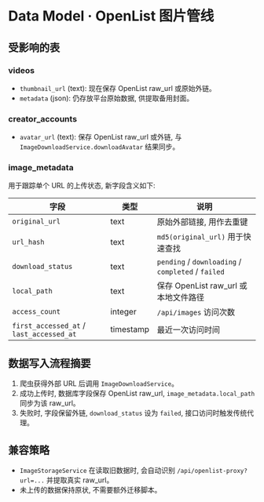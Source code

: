 # Data Model · OpenList 图片管线

## 受影响的表

### videos
- `thumbnail_url` (text): 现在保存 OpenList raw_url 或原始外链。
- `metadata` (json): 仍存放平台原始数据, 供提取备用封面。

### creator_accounts
- `avatar_url` (text): 保存 OpenList raw_url 或外链, 与 `ImageDownloadService.downloadAvatar` 结果同步。

### image_metadata
用于跟踪单个 URL 的上传状态, 新字段含义如下:

| 字段 | 类型 | 说明 |
| --- | --- | --- |
| `original_url` | text | 原始外部链接, 用作去重键 |
| `url_hash` | text | `md5(original_url)` 用于快速查找 |
| `download_status` | text | `pending` / `downloading` / `completed` / `failed` |
| `local_path` | text | 保存 OpenList raw_url 或本地文件路径 |
| `access_count` | integer | `/api/images` 访问次数 |
| `first_accessed_at` / `last_accessed_at` | timestamp | 最近一次访问时间 |

## 数据写入流程摘要

1. 爬虫获得外部 URL 后调用 `ImageDownloadService`。
2. 成功上传时, 数据库字段保存 OpenList raw_url, `image_metadata.local_path` 同步为该 raw_url。
3. 失败时, 字段保留外链, `download_status` 设为 `failed`, 接口访问时触发传统代理。

## 兼容策略

- `ImageStorageService` 在读取旧数据时, 会自动识别 `/api/openlist-proxy?url=...` 并提取真实 raw_url。
- 未上传的数据保持原状, 不需要额外迁移脚本。

